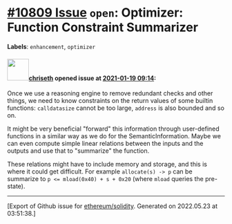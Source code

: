 # [\#10809 Issue](https://github.com/ethereum/solidity/issues/10809) `open`: Optimizer: Function Constraint Summarizer
**Labels**: `enhancement`, `optimizer`


#### <img src="https://avatars.githubusercontent.com/u/9073706?v=4" width="50">[chriseth](https://github.com/chriseth) opened issue at [2021-01-19 09:14](https://github.com/ethereum/solidity/issues/10809):

Once we use a reasoning engine to remove redundant checks and other things, we need to know constraints on the return values of some builtin functions: `calldatasize` cannot be too large, `address` is also bounded and so on.

It might be very beneficial "forward" this information through user-defined functions in a similar way as we do for the SemanticInformation. Maybe we can even compute simple linear relations between the inputs and the outputs and use that to "summarize" the function.

These relations might have to include memory and storage, and this is where it could get difficult. For example
`allocate(s) -> p` can be summarize to `p <= mload(0x40) + s + 0x20` (where `mload` queries the pre-state).




-------------------------------------------------------------------------------



[Export of Github issue for [ethereum/solidity](https://github.com/ethereum/solidity). Generated on 2022.05.23 at 03:51:38.]
